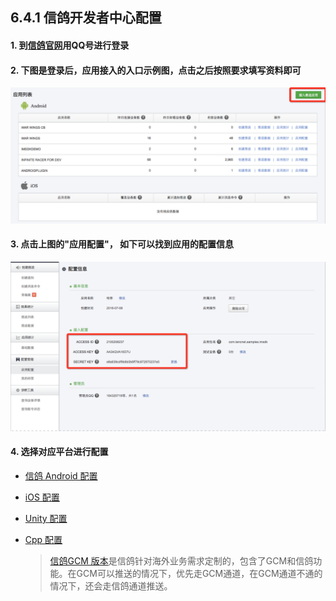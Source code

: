 ## 6.4.1 信鸽开发者中心配置

#### 1. 到[信鸽官网](http://xg.qq.com)用QQ号进行登录

#### 2. 下图是登录后，应用接入的入口示例图，点击之后按照要求填写资料即可

![](/assets/Images/Push/xg_1.png)

#### 3. 点击上图的"应用配置"， 如下可以找到应用的配置信息

![](/assets/Images/Push/xg_2.png)

#### 4. 选择对应平台进行配置

* [信鸽 Android 配置](android.md)
* [iOS 配置](ios.md)
* [Unity 配置](Unity.md)
* [Cpp 配置](cpp.md)

  > [信鸽GCM 版本](../xg_gcm.md)是信鸽针对海外业务需求定制的，包含了GCM和信鸽功能。在GCM可以推送的情况下，优先走GCM通道，在GCM通道不通的情况下，还会走信鸽通道推送。



